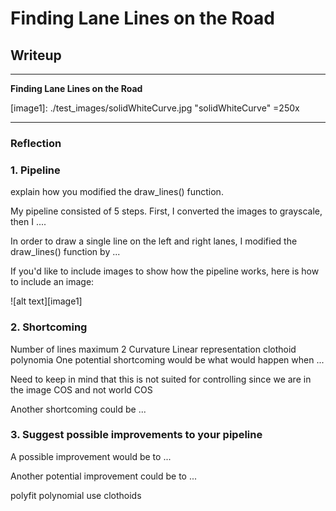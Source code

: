 # **Finding Lane Lines on the Road** 

## Writeup 

---

**Finding Lane Lines on the Road**


[image1]: ./test_images/solidWhiteCurve.jpg "solidWhiteCurve" =250x

[image2]: ./test_images_output/solidWhiteCurve.jpg "processedSolidWhiteCurve"
---

### Reflection

### 1. Pipeline


explain how you modified the draw_lines() function.

My pipeline consisted of 5 steps. First, I converted the images to grayscale, then I .... 

In order to draw a single line on the left and right lanes, I modified the draw_lines() function by ...

If you'd like to include images to show how the pipeline works, here is how to include an image: 

![alt text][image1]


### 2. Shortcoming 

Number of lines maximum 2
Curvature
Linear representation
clothoid
polynomia
One potential shortcoming would be what would happen when ... 

Need to keep in mind that this is not suited for controlling since we are in the image COS and not world COS

Another shortcoming could be ...


### 3. Suggest possible improvements to your pipeline

A possible improvement would be to ...

Another potential improvement could be to ...

polyfit polynomial
use clothoids
